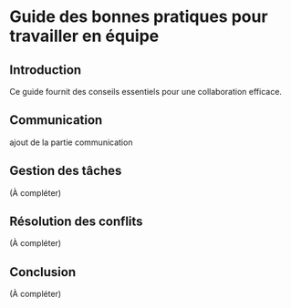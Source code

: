# Guide des bonnes pratiques pour travailler en équipe

 ## Introduction
Ce guide fournit des conseils essentiels pour une collaboration efficace.

## Communication
ajout de la partie communication

 ## Gestion des tâches
(À compléter)

## Résolution des conflits
(À compléter)

 ## Conclusion
(À compléter)
